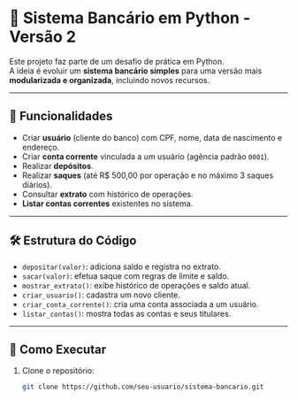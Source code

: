 # 🏦 Sistema Bancário em Python - Versão 2

Este projeto faz parte de um desafio de prática em Python.  
A ideia é evoluir um **sistema bancário simples** para uma versão mais **modularizada e organizada**, incluindo novos recursos.

---

## 🚀 Funcionalidades

- Criar **usuário** (cliente do banco) com CPF, nome, data de nascimento e endereço.
- Criar **conta corrente** vinculada a um usuário (agência padrão `0001`).
- Realizar **depósitos**.
- Realizar **saques** (até R$ 500,00 por operação e no máximo 3 saques diários).
- Consultar **extrato** com histórico de operações.
- **Listar contas correntes** existentes no sistema.

---

## 🛠 Estrutura do Código

- `depositar(valor)`: adiciona saldo e registra no extrato.
- `sacar(valor)`: efetua saque com regras de limite e saldo.
- `mostrar_extrato()`: exibe histórico de operações e saldo atual.
- `criar_usuario()`: cadastra um novo cliente.
- `criar_conta_corrente()`: cria uma conta associada a um usuário.
- `listar_contas()`: mostra todas as contas e seus titulares.

---

## 📂 Como Executar

1. Clone o repositório:
   ```bash
   git clone https://github.com/seu-usuario/sistema-bancario.git
